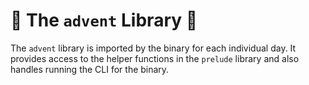 # 🎄 The `advent` Library 🎄

The `advent` library is imported by the binary for each individual day. It 
provides access to the helper functions in the `prelude` library and also 
handles running the CLI for the binary.